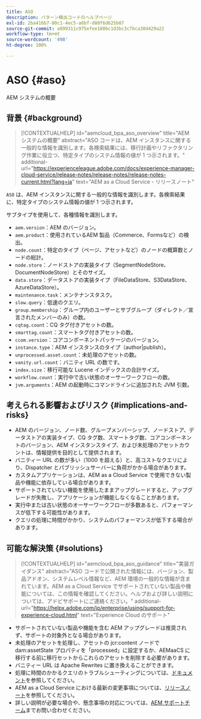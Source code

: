 ```yaml
---
title: ASO
description: パターン検出コードのヘルプページ
exl-id: 2ba416b7-80c1-4ec5-a6bf-d80f6d625b07
source-git-commit: a899311c975efee180bc1d3bc3c7bca30d429a22
workflow-type: tm+mt
source-wordcount: '498'
ht-degree: 100%

---
```


# ASO {#aso}

AEM システムの概要

## 背景 {#background}

>[!CONTEXTUALHELP]
>id="aemcloud_bpa_aso_overview"
>title="AEM システムの概要"
>abstract="ASO コードは、AEM インスタンスに関する一般的な情報を識別します。各検索結果には、移行計画やリファクタリング作業に役立つ、特定タイプのシステム情報の値が 1 つ示されます。"
>additional-url="https://experienceleague.adobe.com/docs/experience-manager-cloud-service/release-notes/release-notes/release-notes-current.html?lang=ja" text="AEM as a Cloud Service - リリースノート"

`ASO` は、AEM インスタンスに関する一般的な情報を識別します。各検索結果に、特定タイプのシステム情報の値が 1 つ示されます。

サブタイプを使用して、各種情報を識別します。

* `aem.version`：AEM のバージョン。
* `aem.product`：使用されているAEM 製品（Commerce、Formsなど）の検出。
* `node.count`：特定のタイプ（ページ、アセットなど）のノードの概算数とノードの総計。
* `node.store`：ノードストアの実装タイプ（SegmentNodeStore、DocumentNodeStore）とそのサイズ。
* `data.store`：データストアの実装タイプ（FileDataStore、S3DataStore、AzureDataStore）。
* `maintenance.task`：メンテナンスタスク。
* `slow.query`：低速のクエリ。
* `group.membership`：グループ内のユーザーとサブグループ（ダイレクト／宣言されたメンバーのみ）の数。
* `cqtag.count`：CQ タグ付きアセットの数。
* `smarttag.count`：スマートタグ付きアセットの数。
* `ccom.version`：コアコンポーネントパッケージのバージョン。
* `instance.type`：AEM インスタンスのタイプ（author|publish）。
* `unprocessed.asset.count`：未処理のアセットの数。
* `vanity.url.count`：バニティ URL の数です。
* `index.size`：移行可能な Lucene インデックスの合計サイズ。
* `workflow.count`：実行中で古い状態のオーサーワークフローの数。
* `jvm.arguments`：AEM の起動時にコマンドラインに追加された JVM 引数。

## 考えられる影響およびリスク {#implications-and-risks}

* AEM のバージョン、ノード数、グループメンバーシップ、ノードストア、データストアの実装タイプ、CQ タグ数、スマートタグ数、コアコンポーネントのバージョン、AEM インスタンスタイプ、および未処理のアセットカウントは、情報提供を目的として提供されます。
* バニティー URL の数が多い（1000 を超える）と、高コストなクエリにより、Dispatcher とパブリッシュサーバーに負荷がかかる場合があります。
* カスタムアプリケーションは、AEM as a Cloud Service で使用できない製品や機能に依存している場合があります。
* サポートされていない機能を使用したままアップグレードすると、アップグレードが失敗し、アプリケーションが機能しなくなることがあります。
* 実行中または古い状態のオーサーワークフローが多数あると、パフォーマンスが低下する可能性があります。
* クエリの処理に時間がかかり、システムのパフォーマンスが低下する場合があります。

## 可能な解決策 {#solutions}

>[!CONTEXTUALHELP]
>id="aemcloud_bpa_aso_guidance"
>title="実装ガイダンス"
>abstract="ASO コードで公開された情報には、バージョン、製品アドオン、システムレベル情報など、AEM 環境の一般的な情報が含まれています。AEM as a Cloud Service でサポートされていない製品や機能については、この情報を確認してください。ヘルプおよび詳しい説明については、アドビサポートにご連絡ください。"
>additional-url="https://helpx.adobe.com/jp/enterprise/using/support-for-experience-cloud.html" text="Experience Cloud のサポート"

* サポートされていない製品や機能を含む AEM アップグレードは推奨されず、サポートの対象外となる場合があります。
* 未処理のアセットを処理し、アセットの jcr:content ノードで dam:assetState プロパティを「processed」に設定するか、AEMaaCS に移行する前に移行セットからこれらのアセットを削除する必要があります。
* バニティー URL は Apache Rewrites に置き換えることができます。
* 処理に時間のかかるクエリのトラブルシューティングについては、[ドキュメント](https://experienceleague.adobe.com/docs/experience-manager-65/developing/bestpractices/troubleshooting-slow-queries.html?lang=ja)を参照してください。
* AEM as a Cloud Service における最新の変更事項については、[リリースノート](https://experienceleague.adobe.com/docs/experience-manager-cloud-service/release-notes/release-notes/release-notes-current.html?lang=ja)を参照してください。
* 詳しい説明が必要な場合や、懸念事項の対応については、[AEM サポートチーム](https://helpx.adobe.com/jp/enterprise/using/support-for-experience-cloud.html)までお問い合わせください。
